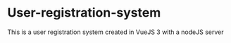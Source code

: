 # User-registration-system
This is a user registration system created in VueJS 3 with a nodeJS server

